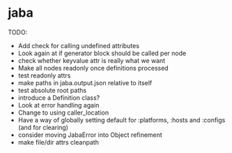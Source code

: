 # jaba

TODO:

- Add check for calling undefined attributes
- Look again at if generator block should be called per node
- check whether keyvalue attr is really what we want
- Make all nodes readonly once definitions processed
- test readonly attrs
- make paths in jaba.output.json relative to itself
- test absolute root paths
- introduce a Definition class?
- Look at error handling again
- Change to using caller_location
- Have a way of globally setting default for :platforms, :hosts and :configs (and for clearing)
- consider moving JabaError into Object refinement
- make file/dir attrs cleanpath